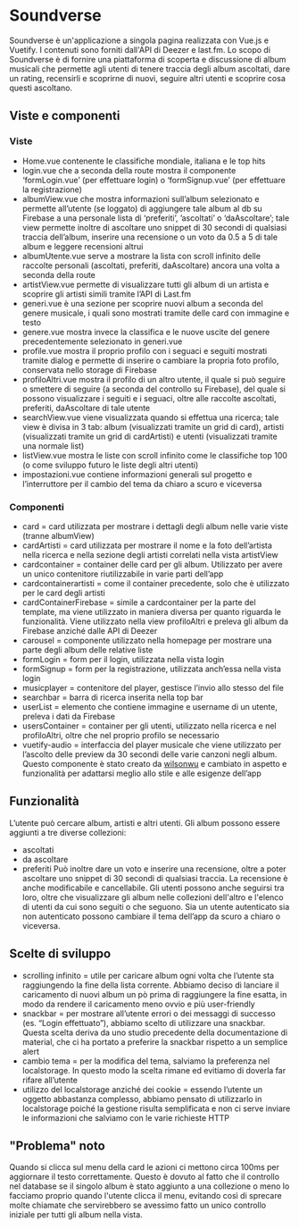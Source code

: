 # Soundverse

Soundverse è un'applicazione a singola pagina realizzata con Vue.js e Vuetify. I contenuti sono forniti dall'API di Deezer e last.fm. Lo scopo di Soundverse è di fornire una piattaforma di scoperta e discussione di album musicali che permette agli utenti di tenere traccia degli album ascoltati, dare un rating, recensirli e scoprirne di nuovi, seguire altri utenti e scoprire cosa questi ascoltano.

## Viste e componenti

### Viste

-   Home.vue contenente le classifiche mondiale, italiana e le top hits
-   login.vue che a seconda della route mostra il componente ‘formLogin.vue’ (per effettuare login) o ‘formSignup.vue’ (per effettuare la registrazione)
-   albumView.vue che mostra informazioni sull’album selezionato e permette all’utente (se loggato) di aggiungere tale album al db su Firebase a una personale lista di ‘preferiti’, ’ascoltati’ o ‘daAscoltare’; tale view permette inoltre di ascoltare uno snippet di 30 secondi di qualsiasi traccia dell’album, inserire una recensione o un voto da 0.5 a 5 di tale album e leggere recensioni altrui
-   albumUtente.vue serve a mostrare la lista con scroll infinito delle raccolte personali (ascoltati, preferiti, daAscoltare) ancora una volta a seconda della route
-   artistView.vue permette di visualizzare tutti gli album di un artista e scoprire gli artisti simili tramite l’API di Last.fm
-   generi.vue è una sezione per scoprire nuovi album a seconda del genere musicale, i quali sono mostrati tramite delle card con immagine e testo
-   genere.vue mostra invece la classifica e le nuove uscite del genere precedentemente selezionato in generi.vue
-   profile.vue mostra il proprio profilo con i seguaci e seguiti mostrati tramite dialog e permette di inserire o cambiare la propria foto profilo, conservata nello storage di Firebase
-   profiloAltri.vue mostra il profilo di un altro utente, il quale si può seguire o smettere di seguire (a seconda del controllo su Firebase), del quale si possono visualizzare i seguiti e i seguaci, oltre alle raccolte ascoltati, preferiti, daAscoltare di tale utente
-   searchView.vue viene visualizzata quando si effettua una ricerca; tale view è divisa in 3 tab: album (visualizzati tramite un grid di card), artisti (visualizzati tramite un grid di cardArtisti) e utenti (visualizzati tramite una normale list)
-   listView.vue mostra le liste con scroll infinito come le classifiche top 100 (o come sviluppo futuro le liste degli altri utenti)
-   impostazioni.vue contiene informazioni generali sul progetto e l’interruttore per il cambio del tema da chiaro a scuro e viceversa

### Componenti

-   card = card utilizzata per mostrare i dettagli degli album nelle varie viste (tranne albumView)
-   cardArtisti = card utilizzata per mostrare il nome e la foto dell’artista nella ricerca e nella sezione degli artisti correlati nella vista artistView
-   cardcontainer = container delle card per gli album. Utilizzato per avere un unico contenitore riutilizzabile in varie parti dell’app
-   cardcontainerartisti = come il container precedente, solo che è utilizzato per le card degli artisti
-   cardContainerFirebase = simile a cardcontainer per la parte del template, ma viene utilizzato in maniera diversa per quanto riguarda le funzionalità. Viene utilizzato nella view profiloAltri e preleva gli album da Firebase anziché dalle API di Deezer
-   carousel = componente utilizzato nella homepage per mostrare una parte degli album delle relative liste
-   formLogin = form per il login, utilizzata nella vista login
-   formSignup = form per la registrazione, utilizzata anch’essa nella vista login
-   musicplayer = contenitore del player, gestisce l’invio allo stesso del file
-   searchbar = barra di ricerca inserita nella top bar
-   userList = elemento che contiene immagine e username di un utente, preleva i dati da Firebase
-   usersContainer = container per gli utenti, utilizzato nella ricerca e nel profiloAltri, oltre che nel proprio profilo se necessario
-   vuetify-audio = interfaccia del player musicale che viene utilizzato per l’ascolto delle preview da 30 secondi delle varie canzoni negli album. Questo componente è stato creato da [wilsonwu](https://github.com/wilsonwu/vuetify-audio) e cambiato in aspetto e funzionalità per adattarsi meglio allo stile e alle esigenze dell’app

## Funzionalità

L’utente può cercare album, artisti e altri utenti. Gli album possono essere aggiunti a tre diverse collezioni:

-   ascoltati
-   da ascoltare
-   preferiti
    Può inoltre dare un voto e inserire una recensione, oltre a poter ascoltare uno snippet di 30 secondi di qualsiasi traccia. La recensione è anche modificabile e cancellabile.
    Gli utenti possono anche seguirsi tra loro, oltre che visualizzare gli album nelle collezioni dell'altro e l'elenco di utenti da cui sono seguiti o che seguono.
    Sia un utente autenticato sia non autenticato possono cambiare il tema dell’app da scuro a chiaro o viceversa.

## Scelte di sviluppo

-   scrolling infinito = utile per caricare album ogni volta che l’utente sta raggiungendo la fine della lista corrente. Abbiamo deciso di lanciare il caricamento di nuovi album un pò prima di raggiungere la fine esatta, in modo da rendere il caricamento meno ovvio e più user-friendly
-   snackbar = per mostrare all’utente errori o dei messaggi di successo (es. “Login effettuato”), abbiamo scelto di utilizzare una snackbar. Questa scelta deriva da uno studio precedente della documentazione di material, che ci ha portato a preferire la snackbar rispetto a un semplice alert
-   cambio tema = per la modifica del tema, salviamo la preferenza nel localstorage. In questo modo la scelta rimane ed evitiamo di doverla far rifare all’utente
-   utilizzo del localstorage anziché dei cookie = essendo l’utente un oggetto abbastanza complesso, abbiamo pensato di utilizzarlo in localstorage poiché la gestione risulta semplificata e non ci serve inviare le informazioni che salviamo con le varie richieste HTTP

## "Problema" noto
Quando si clicca sul menu della card le azioni ci mettono circa 100ms per aggiornare il testo correttamente. Questo è dovuto al fatto che il controllo nel database se il singolo album è stato aggiunto a una collezione o meno lo facciamo proprio quando l'utente clicca il menu, evitando così di sprecare molte chiamate che servirebbero se avessimo fatto un unico controllo iniziale per tutti gli album nella vista.